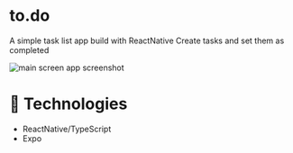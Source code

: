 # to.do
A simple task list app build with ReactNative
Create tasks and set them as completed

![main screen app screenshot](https://cdn.discordapp.com/attachments/662870144200081411/932671311036157962/unknown.png)

# 🚀 Technologies
- ReactNative/TypeScript
- Expo
